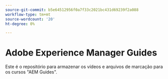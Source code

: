 ```yaml
---
source-git-commit: b5e64512956f0a7f33c2021bc431d69239f2a088
workflow-type: tm+mt
source-wordcount: '20'
ht-degree: 0%

---
```

# Adobe Experience Manager Guides

Este é o repositório para armazenar os vídeos e arquivos de marcação para os cursos &quot;AEM Guides&quot;.
